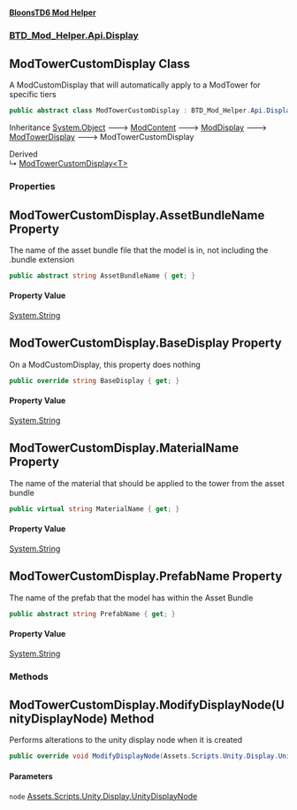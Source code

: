 #### [BloonsTD6 Mod Helper](README.md 'README')
### [BTD_Mod_Helper.Api.Display](README.md#BTD_Mod_Helper.Api.Display 'BTD_Mod_Helper.Api.Display')

## ModTowerCustomDisplay Class

A ModCustomDisplay that will automatically apply to a ModTower for specific tiers

```csharp
public abstract class ModTowerCustomDisplay : BTD_Mod_Helper.Api.Display.ModTowerDisplay
```

Inheritance [System.Object](https://docs.microsoft.com/en-us/dotnet/api/System.Object 'System.Object') &#129106; [ModContent](BTD_Mod_Helper.Api.ModContent.md 'BTD_Mod_Helper.Api.ModContent') &#129106; [ModDisplay](BTD_Mod_Helper.Api.Display.ModDisplay.md 'BTD_Mod_Helper.Api.Display.ModDisplay') &#129106; [ModTowerDisplay](BTD_Mod_Helper.Api.Display.ModTowerDisplay.md 'BTD_Mod_Helper.Api.Display.ModTowerDisplay') &#129106; ModTowerCustomDisplay

Derived  
&#8627; [ModTowerCustomDisplay&lt;T&gt;](BTD_Mod_Helper.Api.Display.ModTowerCustomDisplay_T_.md 'BTD_Mod_Helper.Api.Display.ModTowerCustomDisplay<T>')
### Properties

<a name='BTD_Mod_Helper.Api.Display.ModTowerCustomDisplay.AssetBundleName'></a>

## ModTowerCustomDisplay.AssetBundleName Property

The name of the asset bundle file that the model is in, not including the .bundle extension

```csharp
public abstract string AssetBundleName { get; }
```

#### Property Value
[System.String](https://docs.microsoft.com/en-us/dotnet/api/System.String 'System.String')

<a name='BTD_Mod_Helper.Api.Display.ModTowerCustomDisplay.BaseDisplay'></a>

## ModTowerCustomDisplay.BaseDisplay Property

On a ModCustomDisplay, this property does nothing

```csharp
public override string BaseDisplay { get; }
```

#### Property Value
[System.String](https://docs.microsoft.com/en-us/dotnet/api/System.String 'System.String')

<a name='BTD_Mod_Helper.Api.Display.ModTowerCustomDisplay.MaterialName'></a>

## ModTowerCustomDisplay.MaterialName Property

The name of the material that should be applied to the tower from the asset bundle

```csharp
public virtual string MaterialName { get; }
```

#### Property Value
[System.String](https://docs.microsoft.com/en-us/dotnet/api/System.String 'System.String')

<a name='BTD_Mod_Helper.Api.Display.ModTowerCustomDisplay.PrefabName'></a>

## ModTowerCustomDisplay.PrefabName Property

The name of the prefab that the model has within the Asset Bundle

```csharp
public abstract string PrefabName { get; }
```

#### Property Value
[System.String](https://docs.microsoft.com/en-us/dotnet/api/System.String 'System.String')
### Methods

<a name='BTD_Mod_Helper.Api.Display.ModTowerCustomDisplay.ModifyDisplayNode(Assets.Scripts.Unity.Display.UnityDisplayNode)'></a>

## ModTowerCustomDisplay.ModifyDisplayNode(UnityDisplayNode) Method

Performs alterations to the unity display node when it is created

```csharp
public override void ModifyDisplayNode(Assets.Scripts.Unity.Display.UnityDisplayNode node);
```
#### Parameters

<a name='BTD_Mod_Helper.Api.Display.ModTowerCustomDisplay.ModifyDisplayNode(Assets.Scripts.Unity.Display.UnityDisplayNode).node'></a>

`node` [Assets.Scripts.Unity.Display.UnityDisplayNode](https://docs.microsoft.com/en-us/dotnet/api/Assets.Scripts.Unity.Display.UnityDisplayNode 'Assets.Scripts.Unity.Display.UnityDisplayNode')